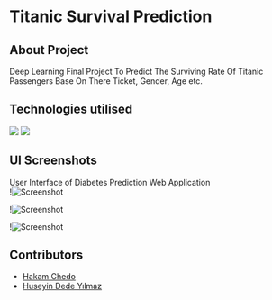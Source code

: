 # Titanic Survival Prediction

## About Project
Deep Learning Final Project To Predict The Surviving Rate Of Titanic Passengers Base On There Ticket, Gender, Age etc.

## Technologies utilised
<div id="badges">
  <img src="https://img.shields.io/badge/python-3670A0?style=for-the-badge&logo=python&logoColor=ffdd54" />
  <img src="https://img.shields.io/badge/-PHP-red" />
</div>

## UI Screenshots
User Interface of Diabetes Prediction Web Application </br>
!![Screenshot](Screenshot/Main.png)

!![Screenshot](Screenshot/Survived.png)

!![Screenshot](Screenshot/NotSurvived.png)

## Contributors
* [Hakam Chedo](https://github.com/H4K4M)
* [Huseyin Dede Yılmaz](https://github.com/huseyindedeyilmaz)
